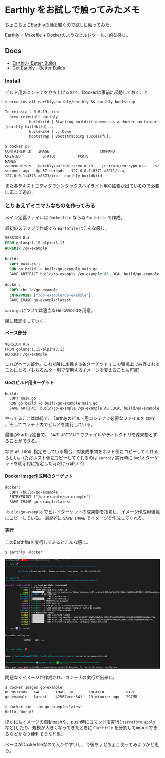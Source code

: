 # Earthly をお試しで触ってみたメモ

ちょこちょこEarthlyの話を聞くので試しに触ってみた。

Earthly = Makefile + Dockerのようなビルドツール、的な感じ。

## Docs

- [Earthly - Better Builds](https://earthly.dev/)
- [Get Earthly - Better Builds](https://earthly.dev/get-earthly)

### Install

ビルド用のコンテナを立ち上げるので、Dockerは事前に起動しておくこと

```
$ brew install earthly/earthly/earthly && earthly bootstrap

To reinstall 0.6.19, run:
  brew reinstall earthly
           buildkitd | Starting buildkit daemon as a docker container (earthly-buildkitd)...
           buildkitd | ...Done
           bootstrap | Bootstrapping successful.

$ docker ps
CONTAINER ID   IMAGE                       COMMAND                  CREATED          STATUS          PORTS                                                NAMES
2aa05daf7919   earthly/buildkitd:v0.6.19   "/usr/bin/entrypoint…"   57 seconds ago   Up 57 seconds   127.0.0.1:8371->8371/tcp, 127.0.0.1:8373->8373/tcp   earthly-buildkitd
```

また各テキストエディタでシンタックスハイライト用の拡張が出ているので必要に応じて追加。


### とりあえずミニマムなものを作ってみる

メイン定義ファイルは `Dockerfile` ならぬ `Earthfile` で作成。

最初のステップで作成する `Earthfile` はこんな感じ。

```Dockerfile
VERSION 0.6
FROM golang:1.15-alpine3.13
WORKDIR /go-example

build:
  COPY main.go .
  RUN go build -o build/go-example main.go
  SAVE ARTIFACT build/go-example /go-example AS LOCAL build/go-example

docker:
  COPY +build/go-example .
  ENTRYPOINT ["/go-example/go-example"]
  SAVE IMAGE go-example:latest
```

`main.go` については適当なHelloWorldを用意。

順に確認をしていく。

#### ベース部分

```
VERSION 0.6
FROM golang:1.15-alpine3.13
WORKDIR /go-example
```

これがベース部分。これ以降に定義する各ターゲットはこの環境上で実行されることになる（もちろんター別で使用するイメージを変えることも可能）

#### Goのビルド用ターゲット

```
build:
  COPY main.go .
  RUN go build -o build/go-example main.go
  SAVE ARTIFACT build/go-example /go-example AS LOCAL build/go-example
```


やってることは単純で、 Earthlyのビルド用コンテナに必要なファイルを `COPY` 、そしてコンテナ内でビルドを実行している。

最後がEarthly独自で、 `SAVE ARTIFACT` でファイルやディレクトリを成果物とすることができる。

なお `AS LOCAL` 指定をしている場合、対象成果物をホスト側にコピーしてくれるらしい。（ただホスト側にコピーしてくれるのは `earthly` 実行時に `build` ターゲットを明示的に指定した時だけっぽい？）

#### Docker Image作成用のターゲット


```
docker:
  COPY +build/go-example .
  ENTRYPOINT ["/go-example/go-example"]
  SAVE IMAGE go-example:latest
```

`+build/go-example` でビルドターゲットの成果物を指定し、イメージ作成用環境にコピーしている。
最終的に `SAVE IMAGE` でイメージを作成してくれる。

#### 実行

このEarthfileを実行してみるとこんな感じ。

```
$ earthly +docker
```

![](2022-07-09-10-41-10.png)

問題なくイメージが作成され、コンテナの実行が出来た。

```
$ docker images go-example
REPOSITORY   TAG       IMAGE ID       CREATED          SIZE
go-example   latest    42567ecec34f   29 minutes ago   297MB

$ docker run --rm go-example:latest
Hello, World!
```

ほかにもイメージの自動pushや、push時にコマンドを実行( `terraform apply` など)したり、規模が大きくなってきたときに `Earthfile` を分割してimportできるなどかなり便利そうな印象。

ベースがDockerfileなので入りやすいし、今後ちょとちょこ使ってみようかと思う。
